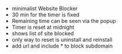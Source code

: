 - minimalist Website Blocker
- 30 min for the timer is fixed
- Remaining time can be seen via the popup
- Timer is reset at midnight
- shows list of site blocked
- only way to reset is uninstall and reinstall
- add url and include * to block subdomain
